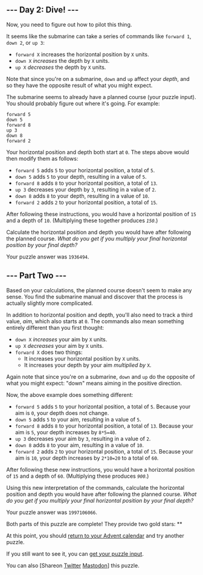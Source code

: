 <main>
  <article class="day-desc">
    <h2>--- Day 2: Dive! ---</h2>
    <p>Now, you need to figure out how to <span title="Tank, I need a pilot program for a B212 helicopter.">pilot this
        thing</span>.</p>
    <p>It seems like the submarine can take a series of commands like <code>forward 1</code>, <code>down 2</code>, or
      <code>up 3</code>:</p>
    <ul>
      <li><code>forward X</code> increases the horizontal position by <code>X</code> units.</li>
      <li><code>down X</code> <em>increases</em> the depth by <code>X</code> units.</li>
      <li><code>up X</code> <em>decreases</em> the depth by <code>X</code> units.</li>
    </ul>
    <p>Note that since you're on a submarine, <code>down</code> and <code>up</code> affect your <em>depth</em>, and so
      they have the opposite result of what you might expect.</p>
    <p>The submarine seems to already have a planned course (your puzzle input). You should probably figure out where
      it's going. For example:</p>
    <pre><code>forward 5
down 5
forward 8
up 3
down 8
forward 2
</code></pre>
    <p>Your horizontal position and depth both start at <code>0</code>. The steps above would then modify them as
      follows:</p>
    <ul>
      <li><code>forward 5</code> adds <code>5</code> to your horizontal position, a total of <code>5</code>.</li>
      <li><code>down 5</code> adds <code>5</code> to your depth, resulting in a value of <code>5</code>.</li>
      <li><code>forward 8</code> adds <code>8</code> to your horizontal position, a total of <code>13</code>.</li>
      <li><code>up 3</code> decreases your depth by <code>3</code>, resulting in a value of <code>2</code>.</li>
      <li><code>down 8</code> adds <code>8</code> to your depth, resulting in a value of <code>10</code>.</li>
      <li><code>forward 2</code> adds <code>2</code> to your horizontal position, a total of <code>15</code>.</li>
    </ul>
    <p>After following these instructions, you would have a horizontal position of <code>15</code> and a depth of
      <code>10</code>. (Multiplying these together produces <code><em>150</em></code>.)</p>
    <p>Calculate the horizontal position and depth you would have after following the planned course. <em>What do you
        get if you multiply your final horizontal position by your final depth?</em></p>
  </article>
  <p>Your puzzle answer was <code>1936494</code>.</p>
  <article class="day-desc">
    <h2 id="part2">--- Part Two ---</h2>
    <p>Based on your calculations, the planned course doesn't seem to make any sense. You find the submarine manual and
      discover that the process is actually slightly more complicated.</p>
    <p>In addition to horizontal position and depth, you'll also need to track a third value, <em>aim</em>, which also
      starts at <code>0</code>. The commands also mean something entirely different than you first thought:</p>
    <ul>
      <li><code>down X</code> <em>increases</em> your aim by <code>X</code> units.</li>
      <li><code>up X</code> <em>decreases</em> your aim by <code>X</code> units.</li>
      <li><code>forward X</code> does two things:<ul>
          <li>It increases your horizontal position by <code>X</code> units.</li>
          <li>It increases your depth by your aim <em>multiplied by</em> <code>X</code>.</li>
        </ul>
      </li>
    </ul>
    <p>Again note that since you're on a submarine, <code>down</code> and <code>up</code> do the opposite of what you
      might expect: "down" means aiming in the positive direction.</p>
    <p>Now, the above example does something different:</p>
    <ul>
      <li><code>forward 5</code> adds <code>5</code> to your horizontal position, a total of <code>5</code>. Because
        your aim is <code>0</code>, your depth does not change.</li>
      <li><code>down 5</code> adds <code>5</code> to your aim, resulting in a value of <code>5</code>.</li>
      <li><code>forward 8</code> adds <code>8</code> to your horizontal position, a total of <code>13</code>. Because
        your aim is <code>5</code>, your depth increases by <code>8*5=40</code>.</li>
      <li><code>up 3</code> decreases your aim by <code>3</code>, resulting in a value of <code>2</code>.</li>
      <li><code>down 8</code> adds <code>8</code> to your aim, resulting in a value of <code>10</code>.</li>
      <li><code>forward 2</code> adds <code>2</code> to your horizontal position, a total of <code>15</code>. Because
        your aim is <code>10</code>, your depth increases by <code>2*10=20</code> to a total of <code>60</code>.</li>
    </ul>
    <p>After following these new instructions, you would have a horizontal position of <code>15</code> and a depth of
      <code>60</code>. (Multiplying these produces <code><em>900</em></code>.)</p>
    <p>Using this new interpretation of the commands, calculate the horizontal position and depth you would have after
      following the planned course. <em>What do you get if you multiply your final horizontal position by your final
        depth?</em></p>
  </article>
  <p>Your puzzle answer was <code>1997106066</code>.</p>
  <p class="day-success">Both parts of this puzzle are complete! They provide two gold stars: **</p>
  <p>At this point, you should <a href="/2021">return to your Advent calendar</a> and try another puzzle.</p>
  <p>If you still want to see it, you can <a href="2/input" target="_blank">get your puzzle input</a>.</p>
  <p>You can also <span class="share">[Share<span class="share-content">on
        <a href="https://twitter.com/intent/tweet?text=I%27ve+completed+%22Dive%21%22+%2D+Day+2+%2D+Advent+of+Code+2021&amp;url=https%3A%2F%2Fadventofcode%2Ecom%2F2021%2Fday%2F2&amp;related=ericwastl&amp;hashtags=AdventOfCode"
          target="_blank">Twitter</a>
        <a href="javascript:void(0);"
          onclick="var mastodon_instance=prompt('Mastodon Instance / Server Name?'); if(typeof mastodon_instance==='string' && mastodon_instance.length){this.href='https://'+mastodon_instance+'/share?text=I%27ve+completed+%22Dive%21%22+%2D+Day+2+%2D+Advent+of+Code+2021+%23AdventOfCode+https%3A%2F%2Fadventofcode%2Ecom%2F2021%2Fday%2F2'}else{return false;}"
          target="_blank">Mastodon</a></span>]</span> this puzzle.</p>
</main>
